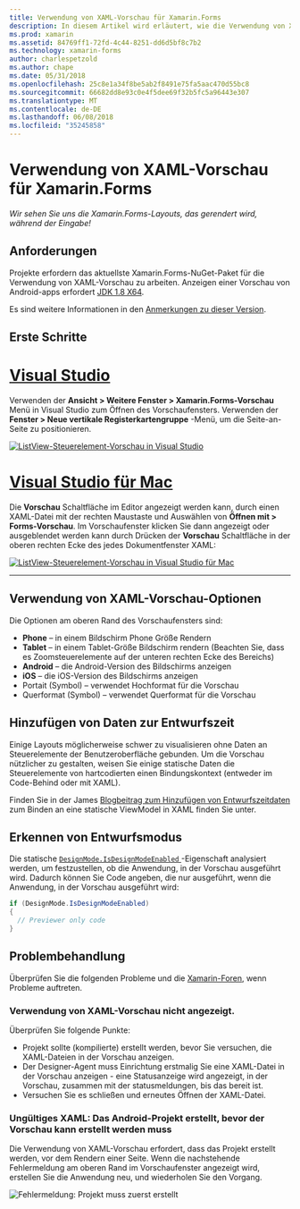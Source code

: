 ```yaml
---
title: Verwendung von XAML-Vorschau für Xamarin.Forms
description: In diesem Artikel wird erläutert, wie die Verwendung von XAML-Vorschau verwenden, um die Xamarin.Forms-Layouts, das gerendert wird, während der Eingabe. Die Verwendung von XAML-Vorschau ist verfügbar in Visual Studio 2017 und Visual Studio für Mac.
ms.prod: xamarin
ms.assetid: 84769ff1-72fd-4c44-8251-dd6d5bf8c7b2
ms.technology: xamarin-forms
author: charlespetzold
ms.author: chape
ms.date: 05/31/2018
ms.openlocfilehash: 25c8e1a34f8be5ab2f8491e75fa5aac470d55bc8
ms.sourcegitcommit: 66682dd8e93c0e4f5dee69f32b5fc5a96443e307
ms.translationtype: MT
ms.contentlocale: de-DE
ms.lasthandoff: 06/08/2018
ms.locfileid: "35245858"
---
```

# <a name="xaml-previewer-for-xamarinforms"></a>Verwendung von XAML-Vorschau für Xamarin.Forms

_Wir sehen Sie uns die Xamarin.Forms-Layouts, das gerendert wird, während der Eingabe!_

## <a name="requirements"></a>Anforderungen

Projekte erfordern das aktuellste Xamarin.Forms-NuGet-Paket für die Verwendung von XAML-Vorschau zu arbeiten. Anzeigen einer Vorschau von Android-apps erfordert [JDK 1.8 X64](http://www.oracle.com/technetwork/java/javase/downloads/jdk8-downloads-2133151.html).

Es sind weitere Informationen in den [Anmerkungen zu dieser Version](https://developer.xamarin.com/releases/studio/xamarin.studio_6.2/xamarin.studio_6.2/#Xamarin_Forms_Previewer).

## <a name="getting-started"></a>Erste Schritte

# <a name="visual-studiotabvswin"></a>[Visual Studio](#tab/vswin)

Verwenden der **Ansicht > Weitere Fenster > Xamarin.Forms-Vorschau** Menü in Visual Studio zum Öffnen des Vorschaufensters. Verwenden der **Fenster > Neue vertikale Registerkartengruppe** -Menü, um die Seite-an-Seite zu positionieren.

[![ListView-Steuerelement-Vorschau in Visual Studio](xaml-previewer-images/xamlp-list-vs-sml.png "Forms-Vorschau in Visual Studio")](xaml-previewer-images/xamlp-list-vs.png#lightbox "Forms-Vorschau in Visual Studio")

# <a name="visual-studio-for-mactabvsmac"></a>[Visual Studio für Mac](#tab/vsmac)

Die **Vorschau** Schaltfläche im Editor angezeigt werden kann, durch einen XAML-Datei mit der rechten Maustaste und Auswählen von **Öffnen mit > Forms-Vorschau**. Im Vorschaufenster klicken Sie dann angezeigt oder ausgeblendet werden kann durch Drücken der **Vorschau** Schaltfläche in der oberen rechten Ecke des jedes Dokumentfenster XAML:

[![ListView-Steuerelement-Vorschau in Visual Studio für Mac](xaml-previewer-images/xamlp-list-sml.png "Forms-Vorschau in Visual Studio für Mac")](xaml-previewer-images/xamlp-list.png#lightbox "Forms-Vorschau in Visual Studio für Mac")

-----

## <a name="xaml-preview-options"></a>Verwendung von XAML-Vorschau-Optionen

Die Optionen am oberen Rand des Vorschaufensters sind:

* **Phone** – in einem Bildschirm Phone Größe Rendern
* **Tablet** – in einem Tablet-Größe Bildschirm rendern (Beachten Sie, dass es Zoomsteuerelemente auf der unteren rechten Ecke des Bereichs)
* **Android** – die Android-Version des Bildschirms anzeigen
* **iOS** – die iOS-Version des Bildschirms anzeigen
* Portait (Symbol) – verwendet Hochformat für die Vorschau
* Querformat (Symbol) – verwendet Querformat für die Vorschau

## <a name="adding-design-time-data"></a>Hinzufügen von Daten zur Entwurfszeit

Einige Layouts möglicherweise schwer zu visualisieren ohne Daten an Steuerelemente der Benutzeroberfläche gebunden. Um die Vorschau nützlicher zu gestalten, weisen Sie einige statische Daten die Steuerelemente von hartcodierten einen Bindungskontext (entweder im Code-Behind oder mit XAML).

Finden Sie in der James [Blogbeitrag zum Hinzufügen von Entwurfszeitdaten](http://motzcod.es/post/143702671962/xamarinforms-xaml-previewer-design-time-data) zum Binden an eine statische ViewModel in XAML finden Sie unter.

## <a name="detecting-design-mode"></a>Erkennen von Entwurfsmodus

Die statische [ `DesignMode.IsDesignModeEnabled` ](xref:Xamarin.Forms.DesignMode.IsDesignModeEnabled) -Eigenschaft analysiert werden, um festzustellen, ob die Anwendung, in der Vorschau ausgeführt wird. Dadurch können Sie Code angeben, die nur ausgeführt, wenn die Anwendung, in der Vorschau ausgeführt wird:

```csharp
if (DesignMode.IsDesignModeEnabled)
{
  // Previewer only code  
}
```

## <a name="troubleshooting"></a>Problembehandlung

Überprüfen Sie die folgenden Probleme und die [Xamarin-Foren](https://forums.xamarin.com/categories/xamarin-forms), wenn Probleme auftreten.

### <a name="xaml-preview-isnt-showing"></a>Verwendung von XAML-Vorschau nicht angezeigt.

Überprüfen Sie folgende Punkte:

* Projekt sollte (kompilierte) erstellt werden, bevor Sie versuchen, die XAML-Dateien in der Vorschau anzeigen.
* Der Designer-Agent muss Einrichtung erstmalig Sie eine XAML-Datei in der Vorschau anzeigen - eine Statusanzeige wird angezeigt, in der Vorschau, zusammen mit der statusmeldungen, bis das bereit ist.
* Versuchen Sie es schließen und erneutes Öffnen der XAML-Datei.

### <a name="invalid-xaml-the-android-project-needs-to-built-before-preview-can-be-created"></a>Ungültiges XAML: Das Android-Projekt erstellt, bevor der Vorschau kann erstellt werden muss

Die Verwendung von XAML-Vorschau erfordert, dass das Projekt erstellt werden, vor dem Rendern einer Seite.
Wenn die nachstehende Fehlermeldung am oberen Rand im Vorschaufenster angezeigt wird, erstellen Sie die Anwendung neu, und wiederholen Sie den Vorgang.

![Fehlermeldung: Projekt muss zuerst erstellt](xaml-previewer-images/error-not-built-sml.png "Fehlermeldung: das Projekt neu erstellen")
